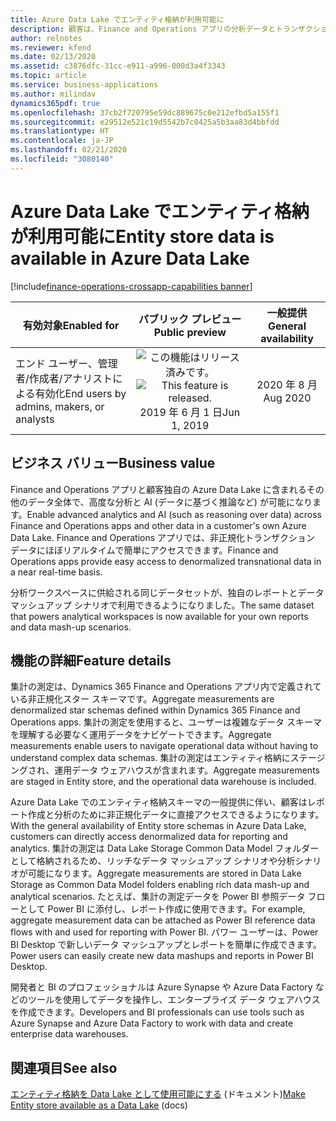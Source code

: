 ```yaml
---
title: Azure Data Lake でエンティティ格納が利用可能に
description: 顧客は、Finance and Operations アプリの分析データとトランザクション データ (エンティティ格納で集計の測定として定義される) を独自の Azure Data Lake で使用して、ほぼリアルタイムの AI と分析を実現できます。
author: relnotes
ms.reviewer: kfend
ms.date: 02/13/2020
ms.assetid: c3876dfc-31cc-e911-a996-000d3a4f3343
ms.topic: article
ms.service: business-applications
ms.author: milindav
dynamics365pdf: true
ms.openlocfilehash: 37cb2f720795e59dc889675c0e212efbd5a155f1
ms.sourcegitcommit: e29512e521c19d5542b7c0425a5b3aa83d4bbfdd
ms.translationtype: HT
ms.contentlocale: ja-JP
ms.lasthandoff: 02/21/2020
ms.locfileid: "3080140"
---
```

# <a name="entity-store-data-is-available-in-azure-data-lake"></a><span data-ttu-id="371da-103">Azure Data Lake でエンティティ格納が利用可能に</span><span class="sxs-lookup"><span data-stu-id="371da-103">Entity store data is available in Azure Data Lake</span></span>
[!include[finance-operations-crossapp-capabilities banner](../includes/finance-operations-crossapp-capabilities.md)]

| <span data-ttu-id="371da-104">有効対象</span><span class="sxs-lookup"><span data-stu-id="371da-104">Enabled for</span></span>    |  <span data-ttu-id="371da-105">パブリック プレビュー</span><span class="sxs-lookup"><span data-stu-id="371da-105">Public preview</span></span> | <span data-ttu-id="371da-106">一般提供</span><span class="sxs-lookup"><span data-stu-id="371da-106">General availability</span></span> | 
| ---------- | :----------: |:----------: |
|<span data-ttu-id="371da-107">エンド ユーザー、管理者/作成者/アナリストによる有効化</span><span class="sxs-lookup"><span data-stu-id="371da-107">End users by admins, makers, or analysts</span></span>|<span data-ttu-id="371da-108">![この機能はリリース済みです。](/dynamics365-release-plan/media/green-checkmark.png "この機能はリリース済みです。")</span><span class="sxs-lookup"><span data-stu-id="371da-108">![This feature is released.](/dynamics365-release-plan/media/green-checkmark.png "This feature is released.")</span></span> <span data-ttu-id="371da-109">2019 年 6 月 1 日</span><span class="sxs-lookup"><span data-stu-id="371da-109">Jun 1, 2019</span></span>| <span data-ttu-id="371da-110">2020 年 8 月</span><span class="sxs-lookup"><span data-stu-id="371da-110">Aug 2020</span></span>|


## <a name="business-value"></a><span data-ttu-id="371da-111">ビジネス バリュー</span><span class="sxs-lookup"><span data-stu-id="371da-111">Business value</span></span>
<!-- bv start -->
<span data-ttu-id="371da-112">Finance and Operations アプリと顧客独自の Azure Data Lake に含まれるその他のデータ全体で、高度な分析と AI (データに基づく推論など) が可能になります。</span><span class="sxs-lookup"><span data-stu-id="371da-112">Enable advanced analytics and AI (such as reasoning over data) across Finance and Operations apps and other data in a customer's own Azure Data Lake.</span></span> <span data-ttu-id="371da-113">Finance and Operations アプリでは、非正規化トランザクション データにほぼリアルタイムで簡単にアクセスできます。</span><span class="sxs-lookup"><span data-stu-id="371da-113">Finance and Operations apps provide easy access to denormalized transnational data in a near real-time basis.</span></span>

<span data-ttu-id="371da-114">分析ワークスペースに供給される同じデータセットが、独自のレポートとデータ マッシュアップ シナリオで利用できるようになりました。</span><span class="sxs-lookup"><span data-stu-id="371da-114">The same dataset that powers analytical workspaces is now available for your own reports and data mash-up scenarios.</span></span>
<!-- bv end -->



## <a name="feature-details"></a><span data-ttu-id="371da-115">機能の詳細</span><span class="sxs-lookup"><span data-stu-id="371da-115">Feature details</span></span>
<!--feature detail start -->
<span data-ttu-id="371da-116">集計の測定は、Dynamics 365 Finance and Operations アプリ内で定義されている非正規化スター スキーマです。</span><span class="sxs-lookup"><span data-stu-id="371da-116">Aggregate measurements are denormalized star schemas defined within Dynamics 365 Finance and Operations apps.</span></span> <span data-ttu-id="371da-117">集計の測定を使用すると、ユーザーは複雑なデータ スキーマを理解する必要なく運用データをナビゲートできます。</span><span class="sxs-lookup"><span data-stu-id="371da-117">Aggregate measurements enable users to navigate operational data without having to understand complex data schemas.</span></span> <span data-ttu-id="371da-118">集計の測定はエンティティ格納にステージングされ、運用データ ウェアハウスが含まれます。</span><span class="sxs-lookup"><span data-stu-id="371da-118">Aggregate measurements are staged in Entity store, and the operational data warehouse is included.</span></span>

<span data-ttu-id="371da-119">Azure Data Lake でのエンティティ格納スキーマの一般提供に伴い、顧客はレポート作成と分析のために非正規化データに直接アクセスできるようになります。</span><span class="sxs-lookup"><span data-stu-id="371da-119">With the general availability of Entity store schemas in Azure Data Lake, customers can directly access denormalized data for reporting and analytics.</span></span> <span data-ttu-id="371da-120">集計の測定は Data Lake Storage Common Data Model フォルダーとして格納されるため、リッチなデータ マッシュアップ シナリオや分析シナリオが可能になります。</span><span class="sxs-lookup"><span data-stu-id="371da-120">Aggregate measurements are stored in Data Lake Storage as Common Data Model folders enabling rich data mash-up and analytical scenarios.</span></span> <span data-ttu-id="371da-121">たとえば、集計の測定データを Power BI 参照データ フローとして Power BI に添付し、レポート作成に使用できます。</span><span class="sxs-lookup"><span data-stu-id="371da-121">For example, aggregate measurement data can be attached as Power BI reference data flows with and used for reporting with Power BI.</span></span> <span data-ttu-id="371da-122">パワー ユーザーは、Power BI Desktop で新しいデータ マッシュアップとレポートを簡単に作成できます。</span><span class="sxs-lookup"><span data-stu-id="371da-122">Power users can easily create new data mashups and reports in Power BI Desktop.</span></span> 

<span data-ttu-id="371da-123">開発者と BI のプロフェッショナルは Azure Synapse や Azure Data Factory などのツールを使用してデータを操作し、エンタープライズ データ ウェアハウスを作成できます。</span><span class="sxs-lookup"><span data-stu-id="371da-123">Developers and BI professionals can use tools such as Azure Synapse and Azure Data Factory to work with data and create enterprise data warehouses.</span></span>
<!--feature detail end -->










## <a name="see-also"></a><span data-ttu-id="371da-124">関連項目</span><span class="sxs-lookup"><span data-stu-id="371da-124">See also</span></span>

<span data-ttu-id="371da-125">[エンティティ格納を Data Lake として使用可能にする](https://docs.microsoft.com/dynamics365/unified-operations/dev-itpro/data-entities/entity-store-data-lake) (ドキュメント)</span><span class="sxs-lookup"><span data-stu-id="371da-125">[Make Entity store available as a Data Lake](https://docs.microsoft.com/dynamics365/unified-operations/dev-itpro/data-entities/entity-store-data-lake) (docs)</span></span>
